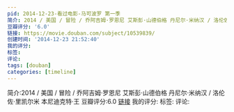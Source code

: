 ```yaml
---
pid: 2014-12-23-看过电影-马可波罗 第一季
简介: 2014 / 美国 / 冒险 / 乔阿吉姆·罗恩尼 艾斯彭·山德伯格 丹尼尔·米纳汉 / 洛伦佐·里凯尔米 本尼迪克特·王
豆瓣评分: '6.0'
链接: https://movie.douban.com/subject/10539839/
创建时间: '2014-12-23 21:52:40'
我的评分:
标签:
评论:
tags: [douban]
categories: [timeline]
---
```

简介:2014 / 美国 / 冒险 / 乔阿吉姆·罗恩尼 艾斯彭·山德伯格 丹尼尔·米纳汉 / 洛伦佐·里凯尔米 本尼迪克特·王
豆瓣评分:6.0
[链接](https://movie.douban.com/subject/10539839/)
我的评分:
标签:
评论:
